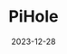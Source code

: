 ---
title: PiHole
date: 2023-12-28
last_modified_at:
categories: 
tags: [container, install-guide]
---